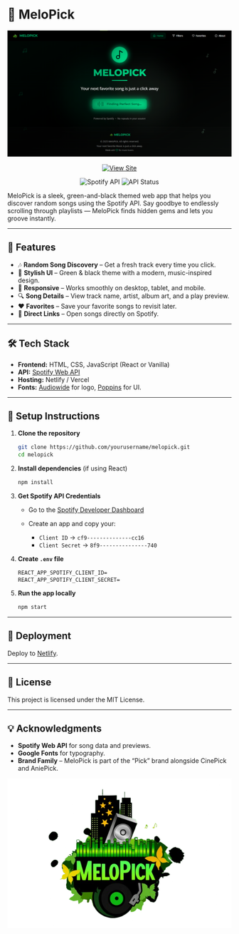 # 🎵 MeloPick


![MeloPick Screenshot](./melopick.png)


<div align="center">

[![View Site](https://img.shields.io/badge/View_Live_Site-008000?style=for-the-badge&logo=netlify&logoColor=white)](https://melopick.netlify.app/)

![Spotify API](https://img.shields.io/badge/Spotify-API-1DB954?logo=spotify&logoColor=green&labelColor=1B1F23&style=flat-square)
![API Status](https://img.shields.io/website?url=https%3A%2F%2Fapi.spotify.com&label=Spotify%20API&style=flat-square)


</div>
MeloPick is a sleek, green-and-black themed web app that helps you discover random songs using the Spotify API.  
Say goodbye to endlessly scrolling through playlists — MeloPick finds hidden gems and lets you groove instantly.

---

## 🌟 Features

- 🎶 **Random Song Discovery** – Get a fresh track every time you click.
- 🎨 **Stylish UI** – Green & black theme with a modern, music-inspired design.
- 📱 **Responsive** – Works smoothly on desktop, tablet, and mobile.
- 🔍 **Song Details** – View track name, artist, album art, and a play preview.
- ❤️ **Favorites** – Save your favorite songs to revisit later.
- 🔗 **Direct Links** – Open songs directly on Spotify.

---

## 🛠 Tech Stack

- **Frontend:** HTML, CSS, JavaScript (React or Vanilla)
- **API:** [Spotify Web API](https://developer.spotify.com/documentation/web-api/)
- **Hosting:** Netlify / Vercel
- **Fonts:** [Audiowide](https://fonts.google.com/specimen/Audiowide) for logo, [Poppins](https://fonts.google.com/specimen/Poppins) for UI.

---

## 🔑 Setup Instructions

1. **Clone the repository**
   ```bash
   git clone https://github.com/yourusername/melopick.git
   cd melopick
   ```

2. **Install dependencies** (if using React)

   ```bash
   npm install
   ```

3. **Get Spotify API Credentials**

   * Go to the [Spotify Developer Dashboard](https://developer.spotify.com/dashboard/)
   * Create an app and copy your:

     * `Client ID` → `cf9--------------cc16`
     * `Client Secret` → `8f9---------------740`

4. **Create `.env` file**

   ```env
   REACT_APP_SPOTIFY_CLIENT_ID=
   REACT_APP_SPOTIFY_CLIENT_SECRET=
   ```

5. **Run the app locally**

   ```bash
   npm start
   ```

---

## 🚀 Deployment

Deploy to [Netlify](https://www.netlify.com/).

---

## 📜 License

This project is licensed under the MIT License.

---

## 💡 Acknowledgments

* **Spotify Web API** for song data and previews.
* **Google Fonts** for typography.
* **Brand Family** – MeloPick is part of the “Pick” brand alongside CinePick and AniePick.


![MeloPick Logo](./melopick-logo2.png)
